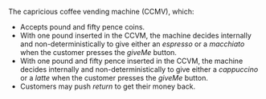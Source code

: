 The capricious coffee vending machine (CCMV), which:
* Accepts pound and fifty pence coins.
* With one pound inserted in the CCVM, the machine decides internally and non-deterministically to give either an <i>espresso</i> or a <i>macchiato</i> when the customer presses the <i>giveMe</i> button.
*  With one pound and fifty pence inserted in the CCVM, the machine decides internally and non-deterministically to give either a <i>cappuccino</i> or a <i>latte</i> when the customer presses the <i>giveMe</i> button.
* Customers may push <i>return</i> to get their money back.
